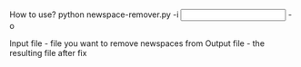 How to use?
python newspace-remover.py -i <input file> -o <output file>

Input file - file you want to remove newspaces from
Output file - the resulting file after fix